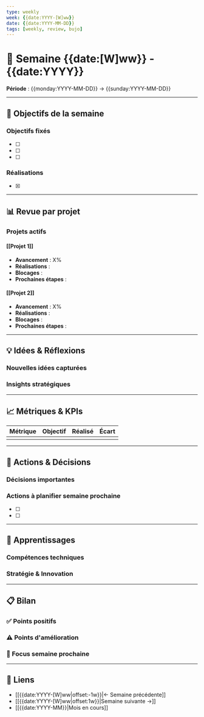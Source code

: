 ```yaml
---
type: weekly
week: {{date:YYYY-[W]ww}}
date: {{date:YYYY-MM-DD}}
tags: [weekly, review, bujo]
---
```


# 📅 Semaine {{date:[W]ww}} - {{date:YYYY}}

**Période** : {{monday:YYYY-MM-DD}} → {{sunday:YYYY-MM-DD}}

---

## 🎯 Objectifs de la semaine

### Objectifs fixés
- [ ]
- [ ]
- [ ]

### Réalisations
- [x]

---

## 📊 Revue par projet

### Projets actifs

#### [[Projet 1]]
- **Avancement** : X%
- **Réalisations** :
- **Blocages** :
- **Prochaines étapes** :

#### [[Projet 2]]
- **Avancement** : X%
- **Réalisations** :
- **Blocages** :
- **Prochaines étapes** :

---

## 💡 Idées & Réflexions

### Nouvelles idées capturées


### Insights stratégiques


---

## 📈 Métriques & KPIs

| Métrique | Objectif | Réalisé | Écart |
|----------|----------|---------|-------|
|          |          |         |       |

---

## 🔄 Actions & Décisions

### Décisions importantes


### Actions à planifier semaine prochaine
- [ ]
- [ ]

---

## 🧠 Apprentissages

### Compétences techniques


### Stratégie & Innovation


---

## 📋 Bilan

### ✅ Points positifs


### ⚠️ Points d'amélioration


### 🎯 Focus semaine prochaine


---

## 🔗 Liens
- [[{{date:YYYY-[W]ww|offset:-1w}}|← Semaine précédente]]
- [[{{date:YYYY-[W]ww|offset:1w}}|Semaine suivante →]]
- [[{{date:YYYY-MM}}|Mois en cours]]
